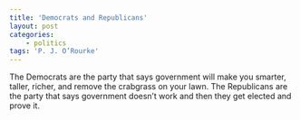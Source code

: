 ```yaml
---
title: 'Democrats and Republicans'
layout: post
categories:
    - politics
tags: 'P. J. O’Rourke'
---
```


The Democrats are the party that says government will make you smarter, taller, richer, and remove the crabgrass on your lawn. The Republicans are the party that says government doesn’t work and then they get elected and prove it.